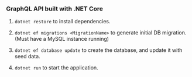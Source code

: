 

### GraphQL API built with .NET Core



1. `dotnet restore` to install dependencies.

2. `dotnet ef migrations <MigrationName>` to generate initial DB migration. (Must have a MySQL instance running)

3. `dotnet ef database update` to create the database, and update it with seed data.

4. `dotnet run` to start the application.